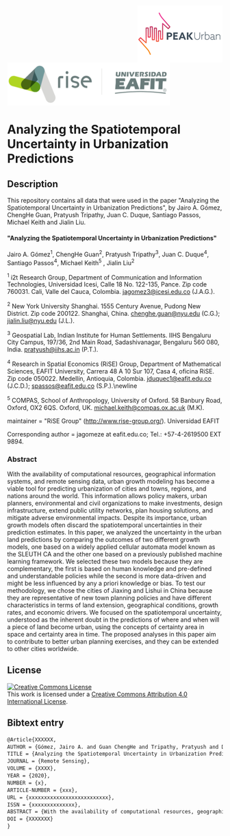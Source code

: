 <img src="figs/PEAKurban.png" alt="PEAK Urban logo" align="right" width ="200" height="133">

<img src="figs/logo_rise_eafit.png" alt="RiSE-group logo" align="middle" width ="380" height="100">


Analyzing the Spatiotemporal Uncertainty in Urbanization Predictions
====================================================================


## Description

This repository contains all data that were used in the paper "Analyzing the Spatiotemporal Uncertainty in Urbanization Predictions", by Jairo A. Gómez, ChengHe Guan, Pratyush Tripathy, Juan C. Duque, Santiago Passos, Michael Keith and Jialin Liu.

#### "Analyzing the Spatiotemporal Uncertainty in Urbanization Predictions"

Jairo A. Gómez<sup>1</sup>, ChengHe Guan<sup>2</sup>, Pratyush Tripathy<sup>3</sup>, Juan C. Duque<sup>4</sup>, Santiago Passos<sup>4</sup>, Michael Keith<sup>5</sup> , Jialin Liu<sup>2</sup>

<sup>1</sup> i2t Research Group, Department of Communication and Information Technologies, Universidad Icesi, Calle 18 No. 122-135, Pance. Zip code 760031. Cali, Valle del Cauca, Colombia. jagomez3@icesi.edu.co (J.A.G.).

<sup>2</sup> New York University Shanghai. 1555 Century Avenue, Pudong New District. Zip code 200122. Shanghai, China. chenghe.guan@nyu.edu (C.G.); jialin.liu@nyu.edu (J.L.).
 
<sup>3</sup> Geospatial Lab, Indian Institute for Human Settlements. IIHS Bengaluru City Campus, 197/36, 2nd Main Road, Sadashivanagar, Bengaluru 560 080, India. pratyush@iihs.ac.in (P.T.).
 
<sup>4</sup> Research in Spatial Economics (RiSE) Group, Department of Mathematical Sciences, EAFIT University, Carrera 48 A 10 Sur 107, Casa 4, oficina RiSE. Zip code 050022. Medellín, Antioquia, Colombia. jduquec1@eafit.edu.co (J.C.D.); spassos@eafit.edu.co (S.P.).\newline
 
<sup>5</sup> COMPAS, School of Anthropology, University of Oxford. 58 Banbury Road, Oxford, OX2 6QS. Oxford, UK. michael.keith@compas.ox.ac.uk (M.K).

maintainer = "RiSE Group" (http://www.rise-group.org/). Universidad EAFIT

Corresponding author = jagomeze at eafit.edu.co; Tel.: +57-4-2619500 EXT 9894.

### Abstract 

With the availability of computational resources, geographical information systems, and remote sensing data, urban growth modeling has become a viable tool for predicting urbanization of cities and towns, regions, and nations around the world. This information allows policy makers, urban planners, environmental and civil organizations to make investments, design infrastructure, extend public utility networks, plan housing solutions, and mitigate adverse environmental impacts. Despite its importance, urban growth models often discard the spatiotemporal uncertainties in their prediction estimates. In this paper, we analyzed the uncertainty in the urban land predictions by comparing the outcomes of two different growth models, one based on a widely applied cellular automata model known as the SLEUTH CA and the other one based on a previously published machine learning framework. We selected these two models because they are complementary, the first is based on human knowledge and pre-defined and understandable policies while the second is more data-driven and might be less influenced by any a priori knowledge or bias. To test our methodology, we chose the cities of Jiaxing and Lishui in China because they are representative of new town planning policies and have different characteristics in terms of land extension, geographical conditions, growth rates, and economic drivers. We focused on the spatiotemporal uncertainty, understood as the inherent doubt in the predictions of where and when will a piece of land become urban, using the concepts of certainty area in space and certainty area in time. The proposed analyses in this paper aim to contribute to better urban planning exercises, and they can be extended to other cities worldwide.
## License

<a rel="license" href="http://creativecommons.org/licenses/by/4.0/"><img alt="Creative Commons License" style="border-width:0" src="https://i.creativecommons.org/l/by/4.0/88x31.png" /></a><br />This work is licensed under a <a rel="license" href="http://creativecommons.org/licenses/by/4.0/">Creative Commons Attribution 4.0 International License</a>.

## Bibtext entry

```tex
@Article{XXXXXX,
AUTHOR = {Gómez, Jairo A. and Guan ChengHe and Tripathy, Pratyush and Duque, Juan C. and Passos, Santiago and Keith, Michael and Liu, Jialin},
TITLE = {Analyzing the Spatiotemporal Uncertainty in Urbanization Predictions},
JOURNAL = {Remote Sensing},
VOLUME = {XXXX},
YEAR = {2020},
NUMBER = {x},
ARTICLE-NUMBER = {xxx},
URL = {xxxxxxxxxxxxxxxxxxxxxxxxxx},
ISSN = {xxxxxxxxxxxxxx},
ABSTRACT = {With the availability of computational resources, geographical information systems, and remote sensing data, urban growth modeling has become a viable tool for predicting urbanization of cities and towns, regions, and nations around the world. This information allows policy makers, urban planners, environmental and civil organizations to make investments, design infrastructure, extend public utility networks, plan housing solutions, and mitigate adverse environmental impacts. Despite its importance, urban growth models often discard the spatiotemporal uncertainties in their prediction estimates. In this paper, we analyzed the uncertainty in the urban land predictions by comparing the outcomes of two different growth models, one based on a widely applied cellular automata model known as the SLEUTH CA and the other one based on a previously published machine learning framework. We selected these two models because they are complementary, the first is based on human knowledge and pre-defined and understandable policies while the second is more data-driven and might be less influenced by any a priori knowledge or bias. To test our methodology, we chose the cities of Jiaxing and Lishui in China because they are representative of new town planning policies and have different characteristics in terms of land extension, geographical conditions, growth rates, and economic drivers. We focused on the spatiotemporal uncertainty, understood as the inherent doubt in the predictions of where and when will a piece of land become urban, using the concepts of certainty area in space and certainty area in time. The proposed analyses in this paper aim to contribute to better urban planning exercises, and they can be extended to other cities worldwide.},
DOI = {XXXXXXX}
}
```
